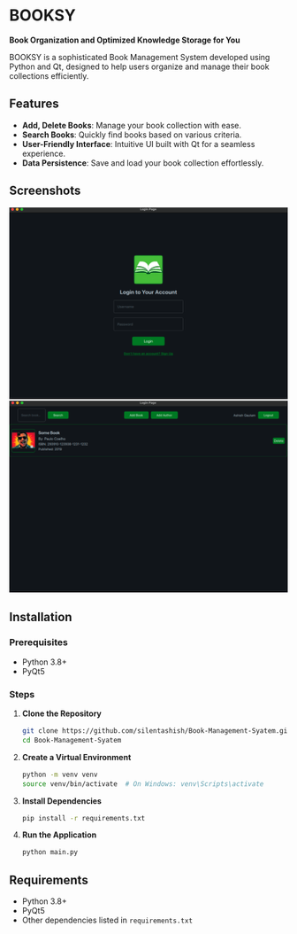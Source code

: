# BOOKSY

**Book Organization and Optimized Knowledge Storage for You**

BOOKSY is a sophisticated Book Management System developed using Python and Qt, designed to help users organize and manage their book collections efficiently.

## Features

- **Add, Delete Books**: Manage your book collection with ease.
- **Search Books**: Quickly find books based on various criteria.
- **User-Friendly Interface**: Intuitive UI built with Qt for a seamless experience.
- **Data Persistence**: Save and load your book collection effortlessly.

## Screenshots

![Main Window](resources/screenshots/main_window.png)
![Dashboard](resources/screenshots/dashboard.png)

## Installation

### Prerequisites

- Python 3.8+
- PyQt5

### Steps

1. **Clone the Repository**

    ```bash
    git clone https://github.com/silentashish/Book-Management-Syatem.git
    cd Book-Management-Syatem
    ```

2. **Create a Virtual Environment**

    ```bash
    python -m venv venv
    source venv/bin/activate  # On Windows: venv\Scripts\activate
    ```

3. **Install Dependencies**

    ```bash
    pip install -r requirements.txt
    ```

4. **Run the Application**

    ```bash
    python main.py
    ```

## Requirements

- Python 3.8+
- PyQt5
- Other dependencies listed in `requirements.txt`

